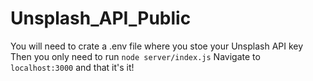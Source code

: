 # Unsplash_API_Public

You will need to crate a .env file where you stoe your Unsplash API key
Then you only need to run `node server/index.js`
Navigate to `localhost:3000` and that it's it!
